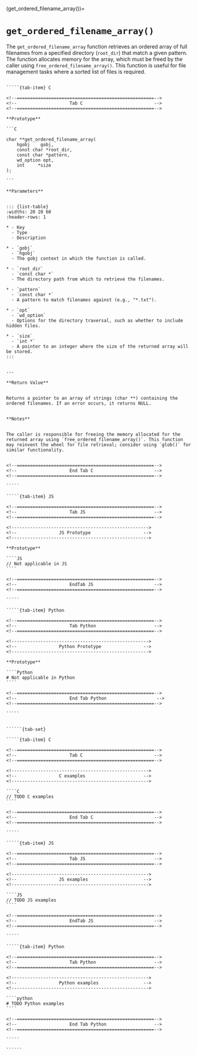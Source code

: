 <!-- ============================================================== -->
(get_ordered_filename_array())=
# `get_ordered_filename_array()`
<!-- ============================================================== -->


The `get_ordered_filename_array` function retrieves an ordered array of full filenames from a specified directory (`root_dir`) that match a given pattern. The function allocates memory for the array, which must be freed by the caller using `free_ordered_filename_array()`. This function is useful for file management tasks where a sorted list of files is required.


<!------------------------------------------------------------>
<!--                    Prototypes                          -->
<!------------------------------------------------------------>

``````{tab-set}

`````{tab-item} C

<!--====================================================-->
<!--                    Tab C                           -->
<!--====================================================-->

**Prototype**

```C

char **get_ordered_filename_array(
    hgobj    gobj,
    const char *root_dir,
    const char *pattern,
    wd_option opt,
    int     *size
);

```

**Parameters**


::: {list-table}
:widths: 20 20 60
:header-rows: 1

* - Key
  - Type
  - Description

* - `gobj`
  - `hgobj`
  - The gobj context in which the function is called.

* - `root_dir`
  - `const char *`
  - The directory path from which to retrieve the filenames.

* - `pattern`
  - `const char *`
  - A pattern to match filenames against (e.g., "*.txt").

* - `opt`
  - `wd_option`
  - Options for the directory traversal, such as whether to include hidden files.

* - `size`
  - `int *`
  - A pointer to an integer where the size of the returned array will be stored.
:::


---

**Return Value**


Returns a pointer to an array of strings (char **) containing the ordered filenames. If an error occurs, it returns NULL.


**Notes**


The caller is responsible for freeing the memory allocated for the returned array using `free_ordered_filename_array()`. This function may reinvent the wheel for file retrieval; consider using `glob()` for similar functionality.


<!--====================================================-->
<!--                    End Tab C                       -->
<!--====================================================-->

`````

`````{tab-item} JS

<!--====================================================-->
<!--                    Tab JS                          -->
<!--====================================================-->

<!---------------------------------------------------->
<!--                JS Prototype                    -->
<!---------------------------------------------------->

**Prototype**

````JS
// Not applicable in JS
````

<!--====================================================-->
<!--                    EndTab JS                       -->
<!--====================================================-->

`````

`````{tab-item} Python

<!--====================================================-->
<!--                    Tab Python                      -->
<!--====================================================-->

<!---------------------------------------------------->
<!--                Python Prototype                -->
<!---------------------------------------------------->

**Prototype**

````Python
# Not applicable in Python
````

<!--====================================================-->
<!--                    End Tab Python                   -->
<!--====================================================-->

`````

``````

<!------------------------------------------------------------>
<!--                    Examples                            -->
<!------------------------------------------------------------>

```````{dropdown} Examples

``````{tab-set}

`````{tab-item} C

<!--====================================================-->
<!--                    Tab C                           -->
<!--====================================================-->

<!---------------------------------------------------->
<!--                C examples                      -->
<!---------------------------------------------------->

````C
// TODO C examples
````

<!--====================================================-->
<!--                    End Tab C                       -->
<!--====================================================-->

`````

`````{tab-item} JS

<!--====================================================-->
<!--                    Tab JS                          -->
<!--====================================================-->

<!---------------------------------------------------->
<!--                JS examples                     -->
<!---------------------------------------------------->

````JS
// TODO JS examples
````

<!--====================================================-->
<!--                    EndTab JS                       -->
<!--====================================================-->

`````

`````{tab-item} Python

<!--====================================================-->
<!--                    Tab Python                      -->
<!--====================================================-->

<!---------------------------------------------------->
<!--                Python examples                 -->
<!---------------------------------------------------->

````python
# TODO Python examples
````

<!--====================================================-->
<!--                    End Tab Python                  -->
<!--====================================================-->

`````

``````

```````

